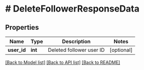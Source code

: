 # # DeleteFollowerResponseData

## Properties

Name | Type | Description | Notes
------------ | ------------- | ------------- | -------------
**user_id** | **int** | Deleted follower user ID | [optional]

[[Back to Model list]](../README.md#documentation-for-models) [[Back to API list]](../README.md#documentation-for-api-endpoints) [[Back to README]](../README.md)
